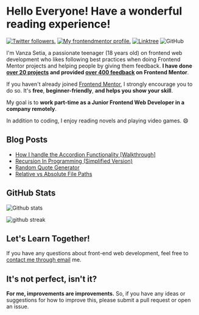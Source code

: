 # Hello Everyone! Have a wonderful reading experience!

<p align="left">
  <a href="https://twitter.com/vanzasetia" target="_blank"><img src="https://img.shields.io/twitter/follow/vanzasetia?logo=twitter&style=for-the-badge" alt="Twitter followers." /></a> 
  <a href="https://www.frontendmentor.io/profile/vanzasetia" target="_blank"><img src="https://img.shields.io/badge/Frontend Mentor-Vanza Setia-informational?style=for-the-badge&logo=frontendmentor" alt="My frontendmentor profile." /></a> 
  <a href="https://linktr.ee/vanzasetia" target="_blank"><img src="https://img.shields.io/badge/Linktree-Vanza Setia-brightgreen?style=for-the-badge&logo=linktree" alt="Linktree" /></a>
  <img alt="GitHub" src="https://img.shields.io/github/license/vanzasetia/vanzasetia?color=green&style=for-the-badge">
</p>

I'm Vanza Setia, a passionate teenager (18 years old) on frontend web development who likes following best practices when doing Frontend Mentor projects and helping people by giving them feedback. **I have done [over 20 projects](https://www.frontendmentor.io/profile/vanzasetia/solutions) and provided [over 400 feedback](https://www.frontendmentor.io/profile/vanzasetia/comments) on Frontend Mentor**.

If you haven't already joined [Frontend Mentor](https://www.frontendmentor.io/), I strongly encourage you to do so. It's **free**, **beginner-friendly**, **and helps you show your skill**.

My goal is to **work part-time as a Junior Frontend Web Developer in a company remotely**.

In addition to coding, I enjoy reading novels and playing video games. :smile:

## Blog Posts

<!-- BLOG-POST-LIST:START -->

- [How I handle the Accordion Functionality [Walkthrough]](https://community.codenewbie.org/vanzasetia/how-i-handle-the-accordion-functionality-walkthrough-29n0)
- [Recursion In Programming &lpar;Simplified Version&rpar;](https://community.codenewbie.org/vanzasetia/recursion-in-programming-simplified-version-2792)
- [Random Quote Generator](https://community.codenewbie.org/vanzasetia/random-quote-generator-a8o)
- [Relative vs Absolute File Paths](https://community.codenewbie.org/vanzasetia/relative-vs-absolute-file-paths-4j1n)
<!-- BLOG-POST-LIST:END -->

## GitHub Stats


![Github stats](https://github-readme-stats.vercel.app/api?username=vanzasetia&show_icons=true&locale=en) 

![github streak](https://github-readme-streak-stats.herokuapp.com/?user=vanzasetia&)

## Let's Learn Together!

If you have any questions about front-end web development, feel free to <a href="mailto:venusbumi2@gmail.com">contact me through email</a> me.

## It's not perfect, isn't it?

**For me, improvements are improvements.** So, if you have any ideas or suggestions for how to improve this, please submit a pull request or open an issue.
